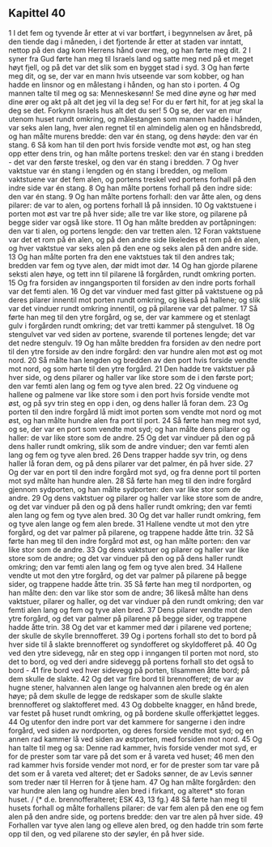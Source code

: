 ## Kapittel 40

1 I det fem og tyvende år etter at vi var bortført, i begynnelsen av året, på den tiende dag i måneden, i det fjortende år etter at staden var inntatt, nettop på den dag kom Herrens hånd over meg, og han førte meg dit.
2 I syner fra Gud førte han meg til Israels land og satte meg ned på et meget høyt fjell, og på det var det slik som en bygget stad i syd.
3 Og han førte meg dit, og se, der var en mann hvis utseende var som kobber, og han hadde en linsnor og en målestang i hånden, og han sto i porten.
4 Og mannen talte til meg og sa: Menneskesønn! Se med dine øyne og hør med dine ører og akt på alt det jeg vil la deg se! For du er ført hit, for at jeg skal la deg se det. Forkynn Israels hus alt det du ser!
5 Og se, der var en mur utenom huset rundt omkring, og målestangen som mannen hadde i hånden, var seks alen lang, hver alen regnet til en almindelig alen og en håndsbredd, og han målte murens bredde: den var én stang, og dens høyde: den var én stang.
6 Så kom han til den port hvis forside vendte mot øst, og han steg opp etter dens trin, og han målte portens treskel: den var én stang i bredden - det var den første treskel, og den var én stang i bredden.
7 Og hver vaktstue var én stang i lengden og én stang i bredden, og mellom vaktstuene var det fem alen, og portens treskel ved portens forhall på den indre side var én stang.
8 Og han målte portens forhall på den indre side: den var én stang.
9 Og han målte portens forhall: den var åtte alen, og dens pilarer: de var to alen, og portens forhall lå på innsiden.
10 Og vaktstuene i porten mot øst var tre på hver side; alle tre var like store, og pilarene på begge sider var også like store.
11 Og han målte bredden av portåpningen: den var ti alen, og portens lengde: den var tretten alen.
12 Foran vaktstuene var det et rom på én alen, og på den andre side likeledes et rom på én alen, og hver vaktstue var seks alen på den ene og seks alen på den andre side.
13 Og han målte porten fra den ene vaktstues tak til den andres tak; bredden var fem og tyve alen, dør midt imot dør.
14 Og han gjorde pilarene seksti alen høye, og tett inn til pilarene lå forgården, rundt omkring porten.
15 Og fra forsiden av inngangsporten til forsiden av den indre ports forhall var det femti alen.
16 Og det var vinduer med fast gitter på vaktstuene og på deres pilarer innentil mot porten rundt omkring, og likeså på hallene; og slik var det vinduer rundt omkring innentil, og på pilarene var det palmer.
17 Så førte han meg til den ytre forgård, og se, der var kammere og et stenlagt gulv i forgården rundt omkring; det var tretti kammer på stengulvet.
18 Og stengulvet var ved siden av portene, svarende til portenes lengde; det var det nedre stengulv.
19 Og han målte bredden fra forsiden av den nedre port til den ytre forside av den indre forgård: den var hundre alen mot øst og mot nord.
20 Så målte han lengden og bredden av den port hvis forside vendte mot nord, og som hørte til den ytre forgård.
21 Den hadde tre vaktstuer på hver side, og dens pilarer og haller var like store som de i den første port; den var femti alen lang og fem og tyve alen bred.
22 Og vinduene og hallene og palmene var like store som i den port hvis forside vendte mot øst, og på syv trin steg en opp i den, og dens haller lå foran dem.
23 Og porten til den indre forgård lå midt imot porten som vendte mot nord og mot øst, og han målte hundre alen fra port til port.
24 Så førte han meg mot syd, og se, der var en port som vendte mot syd; og han målte dens pilarer og haller: de var like store som de andre.
25 Og det var vinduer på den og på dens haller rundt omkring, slik som de andre vinduer; den var femti alen lang og fem og tyve alen bred.
26 Dens trapper hadde syv trin, og dens haller lå foran dem, og på dens pilarer var det palmer, én på hver side.
27 Og der var en port til den indre forgård mot syd, og fra denne port til porten mot syd målte han hundre alen.
28 Så førte han meg til den indre forgård gjennom sydporten, og han målte sydporten: den var like stor som de andre.
29 Og dens vaktstuer og pilarer og haller var like store som de andre, og det var vinduer på den og på dens haller rundt omkring; den var femti alen lang og fem og tyve alen bred.
30 Og det var haller rundt omkring, fem og tyve alen lange og fem alen brede.
31 Hallene vendte ut mot den ytre forgård, og det var palmer på pilarene, og trappene hadde åtte trin.
32 Så førte han meg til den indre forgård mot øst, og han målte porten: den var like stor som de andre.
33 Og dens vaktstuer og pilarer og haller var like store som de andre; og det var vinduer på den og på dens haller rundt omkring; den var femti alen lang og fem og tyve alen bred.
34 Hallene vendte ut mot den ytre forgård, og det var palmer på pilarene på begge sider, og trappene hadde åtte trin.
35 Så førte han meg til nordporten, og han målte den: den var like stor som de andre;
36 likeså målte han dens vaktstuer, pilarer og haller, og det var vinduer på den rundt omkring; den var femti alen lang og fem og tyve alen bred.
37 Dens pilarer vendte mot den ytre forgård, og det var palmer på pilarene på begge sider, og trappene hadde åtte trin.
38 Og det var et kammer med dør i pilarene ved portene; der skulle de skylle brennofferet.
39 Og i portens forhall sto det to bord på hver side til å slakte brennofferet og syndofferet og skyldofferet på.
40 Og ved den ytre sidevegg, når en steg opp i inngangen til porten mot nord, sto det to bord, og ved deri andre sidevegg på portens forhall sto det også to bord -
41 fire bord ved hver sidevegg på porten, tilsammen åtte bord; på dem skulle de slakte.
42 Og det var fire bord til brennofferet; de var av hugne stener, halvannen alen lange og halvannen alen brede og én alen høye; på dem skulle de legge de redskaper som de skulle slakte brennofferet og slaktofferet med.
43 Og dobbelte knagger, en hånd brede, var festet på huset rundt omkring, og på bordene skulle offerkjøttet legges.
44 Og utenfor den indre port var det kammere for sangerne i den indre forgård, ved siden av nordporten, og deres forside vendte mot syd; og en annen rad kammer lå ved siden av østporten, med forsiden mot nord.
45 Og han talte til meg og sa: Denne rad kammer, hvis forside vender mot syd, er for de prester som tar vare på det som er å vareta ved huset;
46 men den rad kammer hvis forside vender mot nord, er for de prester som tar vare på det som er å vareta ved alteret; det er Sadoks sønner, de av Levis sønner som treder nær til Herren for å tjene ham.
47 Og han målte forgården: den var hundre alen lang og hundre alen bred i firkant, og alteret* sto foran huset. / {* d.e. brennofferalteret; ESK 43, 13 fg.}
48 Så førte han meg til husets forhall og målte forhallens pilarer: de var fem alen på den ene og fem alen på den andre side, og portens bredde: den var tre alen på hver side.
49 Forhallen var tyve alen lang og elleve alen bred, og den hadde trin som førte opp til den, og ved pilarene sto der søyler, én på hver side.
